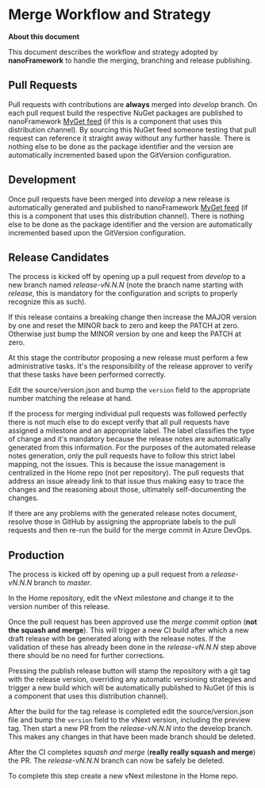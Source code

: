 # Merge Workflow and Strategy

**About this document**

This document describes the workflow and strategy adopted by **nanoFramework** to handle the merging, branching and release publishing.

## Pull Requests

Pull requests with contributions are **always** merged into _develop_ branch. 
On each pull request build the respective NuGet packages are published to nanoFramework [MyGet feed](https://www.myget.org/feed/Packages/nanoframework-dev) (if this is a component that uses this distribution channel). By sourcing this NuGet feed someone testing that pull request can reference it straight away without any further hassle.
There is nothing else to be done as the package identifier and the version are automatically incremented based upon the GitVersion configuration.

## Development

Once pull requests have been merged into _develop_ a new release is automatically generated and published to nanoFramework [MyGet feed](https://www.myget.org/feed/Packages/nanoframework-dev) (if this is a component that uses this distribution channel). 
There is nothing else to be done as the package identifier and the version are automatically incremented based upon the GitVersion configuration.

## Release Candidates

The process is kicked off by opening up a pull request from _develop_ to a new branch named _release-vN.N.N_ (note the branch name starting with _release_, this is mandatory for the configuration and scripts to properly recognize this as such).

If this release contains a breaking change then increase the MAJOR version by one and reset the MINOR back to zero and keep the PATCH at zero. Otherwise just bump the MINOR version by one and keep the PATCH at zero.

At this stage the contributor proposing a new release must perform a few administrative tasks. It's the responsibility of the release approver to verify that these tasks have been performed correctly.

Edit the source/version.json and bump the `version` field to the appropriate number matching the release at hand.

If the process for merging individual pull requests was followed perfectly there is not much else to do except verify that all pull requests have assigned a milestone and an appropriate label.
The label classifies the type of change and it's mandatory because the release notes are automatically generated from this information.
For the purposes of the automated release notes generation, only the pull requests have to follow this strict label mapping, not the issues. This is because the issue management is centralized in the Home repo (not per repository).
The pull requests that address an issue already link to that issue thus making easy to trace the changes and the reasoning about those, ultimately self-documenting the changes.

If there are any problems with the generated release notes document, resolve those in GitHub by assigning the appropriate labels to the pull requests and then re-run the build for the merge commit in Azure DevOps.

## Production

The process is kicked off by opening up a pull request from a _release-vN.N.N_ branch to _master_.

In the Home repository, edit the vNext milestone and change it to the version number of this release.

Once the pull request has been approved use the _merge commit_ option (**not the squash and merge**). This will trigger a new CI build after which a new draft release with be generated along with the release notes. If the validation of these has already been done in the _release-vN.N.N_ step above there should be no need for further corrections.

Pressing the publish release button will stamp the repository with a git tag with the release version, overriding any automatic versioning strategies and trigger a new build which will be automatically published to NuGet (if this is a component that uses this distribution channel).

After the build for the tag release is completed edit the source/version.json file and bump the `version` field to the vNext version, including the preview tag. Then start a new PR from the _release-vN.N.N_ into the develop branch. This makes any changes in that have been made branch should be deleted.

After the CI completes _squash and merge_ (**really really squash and merge**) the PR. The _release-vN.N.N_ branch can now be safely be deleted.

To complete this step create a new vNext milestone in the Home repo.

